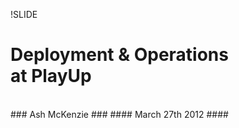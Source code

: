 !SLIDE

# Deployment & Operations <br/>at PlayUp #

<br/>
### Ash McKenzie ###
#### March 27th 2012 ####